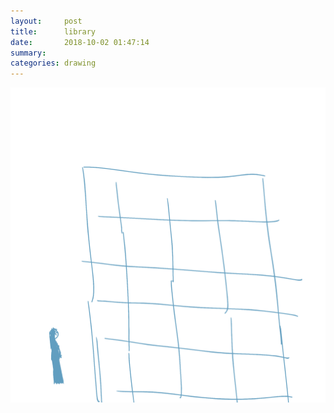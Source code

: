 ```yaml
---
layout:     post
title:      library
date:       2018-10-02 01:47:14
summary:    
categories: drawing
---
```

![library](/images/diary/library.png ".")
